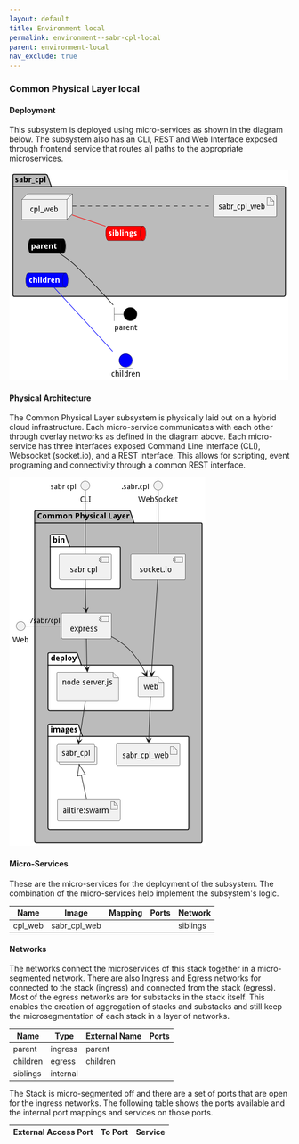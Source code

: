 ```yaml
---
layout: default
title: Environment local
permalink: environment--sabr-cpl-local
parent: environment-local
nav_exclude: true
---
```


### Common Physical Layer local


#### Deployment
This subsystem is deployed using micro-services as shown in the diagram below.
The subsystem also has an CLI, REST and Web Interface exposed through frontend service that routes
all paths to the appropriate microservices.

![Deployment Diagram](./deployment.png)

#### Physical Architecture
The Common Physical Layer subsystem is physically laid out on a hybrid cloud infrastructure.
Each micro-service communicates with each other through overlay networks as defined in the diagram
above. Each micro-service has three interfaces exposed Command Line Interface (CLI), Websocket (socket.io),
and a REST interface. This allows for scripting, event programing and connectivity through a common
REST interface.

![Physical Diagram](./physical.png)

#### Micro-Services
These are the micro-services for the deployment of the subsystem. The combination of the micro-services help implement
the subsystem's logic.

| Name | Image | Mapping | Ports | Network |
| --- | --- | --- | --- | --- |
| cpl_web | sabr_cpl_web |  |  | siblings |


#### Networks

The networks connect the microservices of this stack together in a micro-segmented network.
There are also Ingress and Egress networks for connected to the stack (ingress) and connected from
the stack (egress). Most of the egress networks are for substacks in the stack itself. This enables
the creation of aggregation of stacks and substacks and still keep the microsegmentation of each
stack in a layer of networks.

| Name | Type | External Name | Ports |
| --- | --- | --- | --- |
| parent | ingress | parent |
| children | egress | children |
| siblings | internal |  |


The Stack is micro-segmented off and there are a set of ports that are open for the ingress networks. The following
table shows the ports available and the internal port mappings and services on those ports.

| External Access Port | To Port | Service |
| --- | --- | --- |



